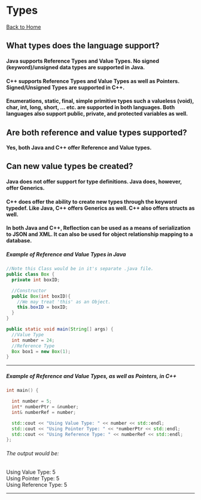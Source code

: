 # Types
[Back to Home](README.md)
## What types does the language support?
#### Java supports Reference Types and Value Types. No signed (keyword)/unsigned data types are supported in Java.  
#### C++ supports Reference Types and Value Types as well as Pointers. Signed/Unsigned Types are supported in C++.

#### Enumerations, static, final, simple primitive types such a valueless (void), char, int, long, short, ... etc. are supported in both languages. Both languages also support public, private, and protected variables as well.

## Are both reference and value types supported?
#### Yes, both Java and C++ offer Reference and Value types.


## Can new value types be created?
#### Java does not offer support for type definitions. Java does, however, offer Generics.
#### C++ does offer the ability to create new types through the keyword typedef. Like Java, C++ offers Generics as well. C++ also offers structs as well.








#### In both Java and C++, Reflection can be used as a means of serialization to JSON and XML. It can also be used for object relationship mapping to a database.

##### Example of Reference and Value Types in Java
```Java
//Note this Class would be in it's separate .java file.
public class Box {
  private int boxID;

  //Constructor
  public Box(int boxID){
    //We may treat 'this' as an Object.
    this.boxID = boxID;
  }
}

public static void main(String[] args) {
  //Value Type
  int number = 24;
  //Reference Type
  Box box1 = new Box(1);
}
```
---
##### Example of Reference and Value Types, as well as Pointers, in C++
```C++
int main() {

  int number = 5;
  int* numberPtr = &number;
  int& numberRef = number;

  std::cout << "Using Value Type: " << number << std::endl;
  std::cout << "Using Pointer Type: " << *numberPtr << std::endl;
  std::cout << "Using Reference Type: " << numberRef << std::endl;
};
```

###### The output would be:  
Using Value Type: 5  
Using Pointer Type: 5  
Using Reference Type: 5

---
